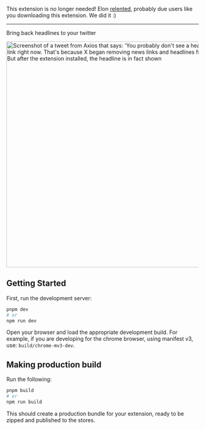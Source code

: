 This extension is no longer needed! Elon [relented](https://thehill.com/policy/technology/4385689-x-brings-back-news-headlines-in-user-posts/), probably due users like you downloading this extension. We did it :)

------

Bring back headlines to your twitter

<img width="591" src="https://github.com/fictivekin/chippy/assets/2965738/b76a0d99-08e8-4726-829d-e1a8b22a4a32" alt="Screenshot of a tweet from Axios that says:  'You probably don't see a headline on this link right now. That's because X began removing news links and headlines from posts.' But after the extension installed, the headline is in fact shown">




## Getting Started

First, run the development server:

```bash
pnpm dev
# or
npm run dev
```

Open your browser and load the appropriate development build. For example, if you are developing for the chrome browser, using manifest v3, use: `build/chrome-mv3-dev`.


## Making production build

Run the following:

```bash
pnpm build
# or
npm run build
```

This should create a production bundle for your extension, ready to be zipped and published to the stores.

